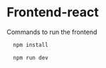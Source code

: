 # Frontend-react
Commands to run the frontend

```bash
  npm install 
```
```bash
  npm run dev 
```
